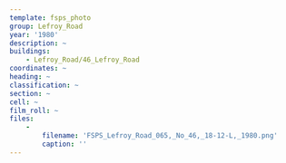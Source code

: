 ```yaml
---
template: fsps_photo
group: Lefroy_Road
year: '1980'
description: ~
buildings:
    - Lefroy_Road/46_Lefroy_Road
coordinates: ~
heading: ~
classification: ~
section: ~
cell: ~
film_roll: ~
files:
    -
        filename: 'FSPS_Lefroy_Road_065,_No_46,_18-12-L,_1980.png'
        caption: ''
---
```

